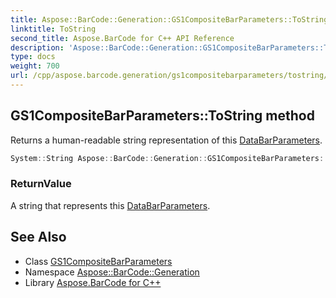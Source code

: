 ```yaml
---
title: Aspose::BarCode::Generation::GS1CompositeBarParameters::ToString method
linktitle: ToString
second_title: Aspose.BarCode for C++ API Reference
description: 'Aspose::BarCode::Generation::GS1CompositeBarParameters::ToString method. Returns a human-readable string representation of this DataBarParameters in C++.'
type: docs
weight: 700
url: /cpp/aspose.barcode.generation/gs1compositebarparameters/tostring/
---
```

## GS1CompositeBarParameters::ToString method


Returns a human-readable string representation of this [DataBarParameters](../../databarparameters/).

```cpp
System::String Aspose::BarCode::Generation::GS1CompositeBarParameters::ToString() const override
```


### ReturnValue

A string that represents this [DataBarParameters](../../databarparameters/).

## See Also

* Class [GS1CompositeBarParameters](../)
* Namespace [Aspose::BarCode::Generation](../../)
* Library [Aspose.BarCode for C++](../../../)
